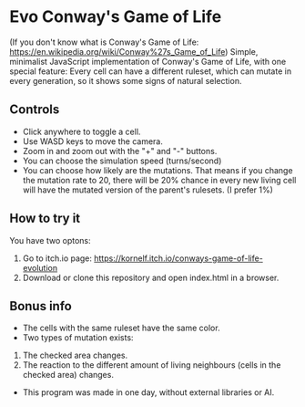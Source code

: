 # Evo Conway's Game of Life
(If you don't know what is Conway's Game of Life: https://en.wikipedia.org/wiki/Conway%27s_Game_of_Life)
Simple, minimalist JavaScript implementation of Conway's Game of Life, with one special feature: Every cell can have a different ruleset, which can mutate in every generation, so it shows some signs of natural selection.
## Controls
- Click anywhere to toggle a cell.
- Use WASD keys to move the camera.
- Zoom in and zoom out with the "+" and "-" buttons.
- You can choose the simulation speed (turns/second)
- You can choose how likely are the mutations. That means if you change the mutation rate to 20, there will be 20% chance in every new living cell will have the mutated version of the parent's rulesets. (I prefer 1%)
## How to try it
You have two optons:
1. Go to itch.io page: https://kornelf.itch.io/conways-game-of-life-evolution
2. Download or clone this repository and open index.html in a browser.
## Bonus info
- The cells with the same ruleset have the same color.
- Two types of mutation exists:
1. The checked area changes.
2. The reaction to the different amount of living neighbours (cells in the checked area) changes.
- This program was made in one day, without external libraries or AI.